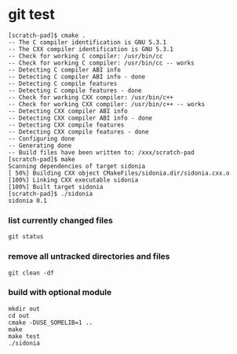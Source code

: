 # git test 

    [scratch-pad]$ cmake .
    -- The C compiler identification is GNU 5.3.1
    -- The CXX compiler identification is GNU 5.3.1
    -- Check for working C compiler: /usr/bin/cc
    -- Check for working C compiler: /usr/bin/cc -- works
    -- Detecting C compiler ABI info
    -- Detecting C compiler ABI info - done
    -- Detecting C compile features
    -- Detecting C compile features - done
    -- Check for working CXX compiler: /usr/bin/c++
    -- Check for working CXX compiler: /usr/bin/c++ -- works
    -- Detecting CXX compiler ABI info
    -- Detecting CXX compiler ABI info - done
    -- Detecting CXX compile features
    -- Detecting CXX compile features - done
    -- Configuring done
    -- Generating done
    -- Build files have been written to: /xxx/scratch-pad
    [scratch-pad]$ make
    Scanning dependencies of target sidonia
    [ 50%] Building CXX object CMakeFiles/sidonia.dir/sidonia.cxx.o
    [100%] Linking CXX executable sidonia
    [100%] Built target sidonia
    [scratch-pad]$ ./sidonia 
    sidonia 0.1

### list currently changed files

    git status
    
### remove all untracked directories and files

    git clean -df

### build with optional module

    mkdir out
    cd out
    cmake -DUSE_SOMELIB=1 ..
    make
    make test
    ./sidonia